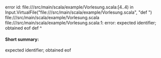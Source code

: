error id: file://<WORKSPACE>/src/main/scala/example/Vorlesung.scala:[4..4) in Input.VirtualFile("file://<WORKSPACE>/src/main/scala/example/Vorlesung.scala", "def ")
file://<WORKSPACE>/src/main/scala/example/Vorlesung.scala
file://<WORKSPACE>/src/main/scala/example/Vorlesung.scala:1: error: expected identifier; obtained eof
def 
    ^
#### Short summary: 

expected identifier; obtained eof
